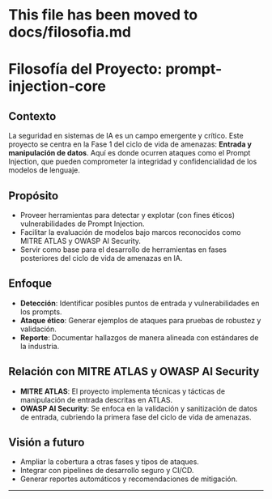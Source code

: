 # This file has been moved to docs/filosofia.md
# Filosofía del Proyecto: prompt-injection-core

## Contexto

La seguridad en sistemas de IA es un campo emergente y crítico. Este proyecto se centra en la Fase 1 del ciclo de vida de amenazas: **Entrada y manipulación de datos**. Aquí es donde ocurren ataques como el Prompt Injection, que pueden comprometer la integridad y confidencialidad de los modelos de lenguaje.

## Propósito

- Proveer herramientas para detectar y explotar (con fines éticos) vulnerabilidades de Prompt Injection.
- Facilitar la evaluación de modelos bajo marcos reconocidos como MITRE ATLAS y OWASP AI Security.
- Servir como base para el desarrollo de herramientas en fases posteriores del ciclo de vida de amenazas en IA.

## Enfoque

- **Detección**: Identificar posibles puntos de entrada y vulnerabilidades en los prompts.
- **Ataque ético**: Generar ejemplos de ataques para pruebas de robustez y validación.
- **Reporte**: Documentar hallazgos de manera alineada con estándares de la industria.

## Relación con MITRE ATLAS y OWASP AI Security

- **MITRE ATLAS**: El proyecto implementa técnicas y tácticas de manipulación de entrada descritas en ATLAS.
- **OWASP AI Security**: Se enfoca en la validación y sanitización de datos de entrada, cubriendo la primera fase del ciclo de vida de amenazas.

## Visión a futuro

- Ampliar la cobertura a otras fases y tipos de ataques.
- Integrar con pipelines de desarrollo seguro y CI/CD.
- Generar reportes automáticos y recomendaciones de mitigación.

---
